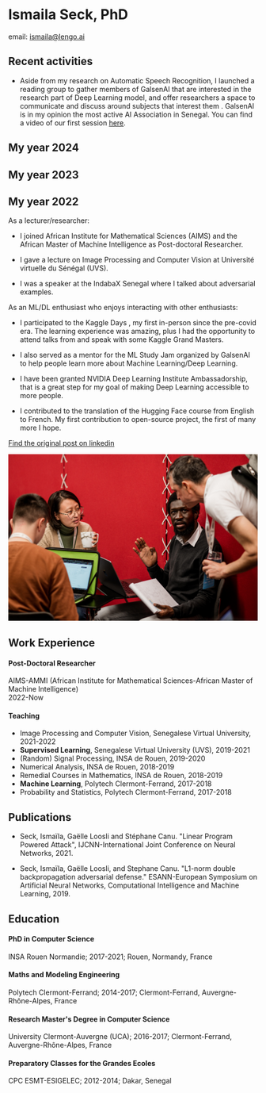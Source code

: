 # Ismaila Seck, PhD 
email: ismaila@lengo.ai

## Recent activities
- Aside from my research on Automatic Speech Recognition, I launched a reading group to gather members of GalsenAI that are interested in the research part of Deep Learning model, and offer researchers a space to communicate and discuss around subjects that interest them . GalsenAI is in my opinion the most active AI Association in Senegal. You can find a video of our first session  [here](https://youtu.be/-VOG2esUc6I).


## My year 2024

## My year 2023

## My year 2022
As a lecturer/researcher: 
- I joined African Institute for Mathematical Sciences (AIMS) and the African Master of Machine Intelligence as Post-doctoral Researcher. 

- I gave a lecture on Image Processing and Computer Vision at Université virtuelle du Sénégal (UVS). 

- I was a speaker at the IndabaX Senegal where I talked about adversarial examples. 

As an ML/DL enthusiast who enjoys interacting with other enthusiasts: 
- I participated to the Kaggle Days , my first in-person since the pre-covid era. The learning experience was amazing, plus I had the opportunity to attend talks from and speak with some Kaggle Grand Masters. 

- I also served as a mentor for the ML Study Jam organized by GalsenAI to help people learn more about Machine Learning/Deep Learning. 

- I have been granted NVIDIA Deep Learning Institute Ambassadorship, that is a great step for my goal of making Deep Learning accessible to more people. 

- I contributed to the translation of the Hugging Face course from English to French. My first contribution to open-source project, the first of many more I hope. 

[Find the original post on linkedin](https://www.linkedin.com/posts/ismailaseck_research-machinelearning-deeplearning-activity-7019578031014846464-Aipn?utm_source=share&utm_medium=member_desktop)

![Kaggle_days!](I_want_the_gift_card_team_and_our_mentor.jpeg "Kaggle days")



## Work Experience

#### Post-Doctoral Researcher 
AIMS-AMMI (African Institute for Mathematical Sciences-African Master of Machine Intelligence)   
2022-Now

#### Teaching
- Image Processing and Computer Vision, Senegalese Virtual University, 2021-2022
- **Supervised Learning**, Senegalese Virtual University (UVS), 2019-2021
- (Random) Signal Processing, INSA de Rouen, 2019-2020
- Numerical Analysis, INSA de Rouen, 2018-2019
- Remedial Courses in Mathematics, INSA de Rouen, 2018-2019
- **Machine Learning**, Polytech Clermont-Ferrand, 2017-2018
- Probability and Statistics, Polytech Clermont-Ferrand, 2017-2018

## Publications
- Seck, Ismaïla, Gaëlle Loosli and Stéphane Canu. 
"Linear Program Powered Attack",
IJCNN-International Joint Conference on Neural Networks, 2021.

- Seck, Ismaïla, Gaëlle Loosli, and Stephane Canu.
"L1-norm double backpropagation adversarial defense."
ESANN-European Symposium on Artificial Neural Networks,
Computational Intelligence and Machine Learning, 2019.






## Education

#### PhD in Computer Science 
 INSA Rouen Normandie;
 2017-2021;
 Rouen, Normandy, France
 
#### Maths and Modeling Engineering
 Polytech Clermont-Ferrand; 
 2014-2017;
 Clermont-Ferrand, Auvergne-Rhône-Alpes, France
 
#### Research Master's Degree in Computer Science
 University Clermont-Auvergne (UCA);
 2016-2017;
 Clermont-Ferrand, Auvergne-Rhône-Alpes, France
 
#### Preparatory Classes for the Grandes Ecoles
CPC ESMT-ESIGELEC;
2012-2014;
Dakar, Senegal


